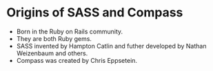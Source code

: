 
# Origins of SASS and Compass

* Born in the Ruby on Rails community.
* They are both Ruby gems.
* SASS invented by Hampton Catlin and futher developed by Nathan Weizenbaum and others.
* Compass was created by Chris Eppsetein.

